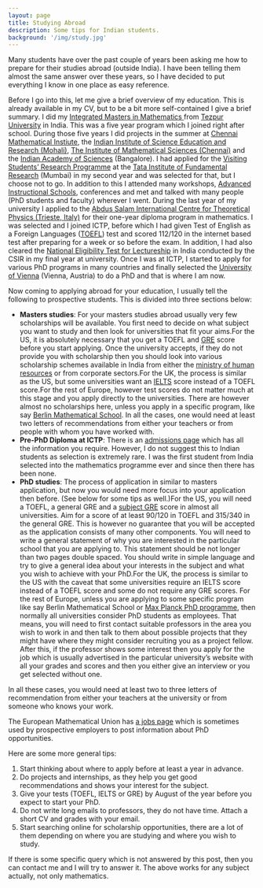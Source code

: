 ```yaml
---
layout: page
title: Studying Abroad
description: Some tips for Indian students.
background: '/img/study.jpg'
---
```


Many students have over the past couple of years been asking me how to prepare for their studies abroad (outside India). I have been telling them almost the same answer over these years, so I have decided to put everything I know in one place as easy reference.

Before I go into this, let me give a brief overview of my education. This is already available in my CV, but to be a bit more self-contained I give a brief summary. I did my [Integrated Masters in Mathematics ](http://www.tezu.ernet.in/dmaths/)from [Tezpur University](http://www.tezu.ernet.in/) in India. This was a five year program which I joined right after school. During those five years I did projects in the summer at [Chennai Mathematical Instiute](http://www.cmi.ac.in), the [Indian Institute of Science Education and Research (Mohali)](http://www.iisermohali.ac.in/), [The Institute of Mathematical Sciences (Chennai)](https://www.imsc.res.in/) and the [Indian Academy of Sciences](http://www.ias.ac.in/) (Bangalore). I had applied for the [Visiting Students’ Research Programme](http://www.tifr.res.in/~vsrp/) at the [Tata Institute of Fundamental Research](http://www.tifr.res.in/) (Mumbai) in my second year and was selected for that, but I choose not to go. In addition to this I attended many workshops, [Advanced Instructional Schools](http://atmschools.org/), conferences and met and talked with many people (PhD students and faculty) wherever I went. During the last year of my university I applied to the [Abdus Salam International Centre for Theoretical Physics (Trieste, Italy)](https://www.ictp.it/) for their one-year diploma program in mathematics. I was selected and I joined ICTP, before which I had given Test of English as a Foreign Languages ([TOEFL](https://www.ets.org/toefl)) test and scored 112/120 in the internet based test after preparing for a week or so before the exam. In addition, I had also cleared the [National Eligibility Test for Lectureship](http://csirhrdg.res.in/) in India conducted by the CSIR in my final year at university. Once I was at ICTP, I started to apply for various PhD programs in many countries and finally selected the [University of Vienna](http://www.univie.ac.at/) (Vienna, Austria) to do a PhD and that is where I am now.

Now coming to applying abroad for your education, I usually tell the following to prospective students. This is divided into three sections below:

- **Masters studies**: For your masters studies abroad usually very few scholarships will be available. You first need to decide on what subject you want to study and then look for universities that fit your aims.For the US, it is absolutely necessary that you get a TOEFL and [GRE](https://www.ets.org/gre) score before you start applying. Once the university accepts, if they do not provide you with scholarship then you should look into various scholarship schemes available in India from either the [ministry of human resources](http://mhrd.gov.in/scholarships) or from corporate sectors.For the UK, the process is similar as the US, but some universities want an [IELTS](https://www.ielts.org/) score instead of a TOEFL score.For the rest of Europe, however test scores do not matter much at this stage and you apply directly to the universities. There are however almost no scholarships here, unless you apply in a specific program, like say [Berlin Mathematical School](https://www.math-berlin.de/). In all the cases, one would need at least two letters of recommendations from either your teachers or from people with whom you have worked with.
- **Pre-PhD Diploma at ICTP**: There is an [admissions page](https://diploma.ictp.it/application-and-admission.aspx) which has all the information you require. However, I do not suggest this to Indian students as selection is extremely rare. I was the first student from India selected into the mathematics programme ever and since then there has been none.
- **PhD studies**: The process of application in similar to masters application, but now you would need more focus into your application then before. (See below for some tips as well.)For the US, you will need a TOEFL, a general GRE and a [subject GRE](https://www.ets.org/gre/subject/about) score in almost all universities. Aim for a score of at least 90/120 in TOEFL and 315/340 in the general GRE. This is however no guarantee that you will be accepted as the application consists of many other components. You will need to write a general statement of why you are interested in the particular school that you are applying to. This statement should be not longer than two pages double spaced. You should write in simple language and try to give a general idea about your interests in the subject and what you wish to achieve with your PhD.For the UK, the process is similar to the US with the caveat that some universities require an IELTS score instead of a TOEFL score and some do not require any GRE scores. For the rest of Europe, unless you are applying to some specific program like say Berlin Mathematical School or [Max Planck PhD programme](https://www.mpg.de/en/imprs), then normally all universities consider PhD students as employees. That means, you will need to first contact suitable professors in the area you wish to work in and then talk to them about possible projects that they might have where they might consider recruiting you as a project fellow. After this, if the professor shows some interest then you apply for the job which is usually advertised in the particular university’s website with all your grades and scores and then you either give an interview or you get selected without one.

In all these cases, you would need at least two to three letters of recommendation from either your teachers at the university or from someone who knows your work.

The European Mathematical Union has [a jobs page](http://euro-math-soc.eu/jobs) which is sometimes used by prospective employers to post information about PhD opportunities.

Here are some more general tips:

1. Start thinking about where to apply before at least a year in advance.
2. Do projects and internships, as they help you get good recommendations and shows your interest for the subject.
3. Give your tests (TOEFL, IELTS or GRE) by August of the year before you expect to start your PhD.
4. Do not write long emails to professors, they do not have time. Attach a short CV and grades with your email.
5. Start searching online for scholarship opportunities, there are a lot of them depending on where you are studying and where you wish to study.

If there is some specific query which is not answered by this post, then you can contact me and I will try to answer it. The above works for any subject actually, not only mathematics.


